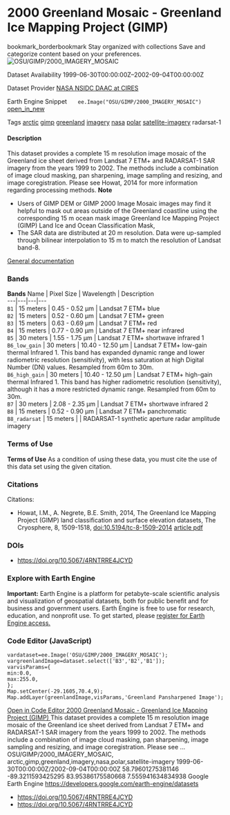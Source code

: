  
#  2000 Greenland Mosaic - Greenland Ice Mapping Project (GIMP) 
bookmark_borderbookmark Stay organized with collections  Save and categorize content based on your preferences. 
![OSU/GIMP/2000_IMAGERY_MOSAIC](https://developers.google.com/earth-engine/datasets/images/OSU/OSU_GIMP_2000_IMAGERY_MOSAIC_sample.png) 

Dataset Availability
    1999-06-30T00:00:00Z–2002-09-04T00:00:00Z 

Dataset Provider
     [ NASA NSIDC DAAC at CIRES ](https://doi.org/10.5067/4RNTRRE4JCYD) 

Earth Engine Snippet
     `    ee.Image("OSU/GIMP/2000_IMAGERY_MOSAIC")   ` [ open_in_new ](https://code.earthengine.google.com/?scriptPath=Examples:Datasets/OSU/OSU_GIMP_2000_IMAGERY_MOSAIC) 

Tags
     [arctic](https://developers.google.com/earth-engine/datasets/tags/arctic) [gimp](https://developers.google.com/earth-engine/datasets/tags/gimp) [greenland](https://developers.google.com/earth-engine/datasets/tags/greenland) [imagery](https://developers.google.com/earth-engine/datasets/tags/imagery) [nasa](https://developers.google.com/earth-engine/datasets/tags/nasa) [polar](https://developers.google.com/earth-engine/datasets/tags/polar) [satellite-imagery](https://developers.google.com/earth-engine/datasets/tags/satellite-imagery)
radarsat-1
#### Description
This dataset provides a complete 15 m resolution image mosaic of the Greenland ice sheet derived from Landsat 7 ETM+ and RADARSAT-1 SAR imagery from the years 1999 to 2002. The methods include a combination of image cloud masking, pan sharpening, image sampling and resizing, and image coregistration. Please see Howat, 2014 for more information regarding processing methods.
**Note**
  * Users of GIMP DEM or GIMP 2000 Image Mosaic images may find it helpful to mask out areas outside of the Greenland coastline using the corresponding 15 m ocean mask image Greenland Ice Mapping Project (GIMP) Land Ice and Ocean Classification Mask,
  * The SAR data are distributed at 20 m resolution. Data were up-sampled through bilinear interpolation to 15 m to match the resolution of Landsat band-8.


[General documentation](https://doi.org/10.5067/4RNTRRE4JCYD)
### Bands
**Bands**
Name | Pixel Size | Wavelength | Description  
---|---|---|---  
`B1` |  15 meters  | 0.45 - 0.52 μm | Landsat 7 ETM+ blue  
`B2` |  15 meters  | 0.52 - 0.60 μm | Landsat 7 ETM+ green  
`B3` |  15 meters  | 0.63 - 0.69 μm | Landsat 7 ETM+ red  
`B4` |  15 meters  | 0.77 - 0.90 μm | Landsat 7 ETM+ near infrared  
`B5` |  30 meters  | 1.55 - 1.75 μm | Landsat 7 ETM+ shortwave infrared 1  
`B6_low_gain` |  30 meters  | 10.40 - 12.50 μm | Landsat 7 ETM+ low-gain thermal Infrared 1. This band has expanded dynamic range and lower radiometric resolution (sensitivity), with less saturation at high Digital Number (DN) values. Resampled from 60m to 30m.  
`B6_high_gain` |  30 meters  | 10.40 - 12.50 μm | Landsat 7 ETM+ high-gain thermal Infrared 1. This band has higher radiometric resolution (sensitivity), although it has a more restricted dynamic range. Resampled from 60m to 30m.  
`B7` |  30 meters  | 2.08 - 2.35 μm | Landsat 7 ETM+ shortwave infrared 2  
`B8` |  15 meters  | 0.52 - 0.90 μm | Landsat 7 ETM+ panchromatic  
`B8_radarsat` |  15 meters  |  | RADARSAT-1 synthetic aperture radar amplitude imagery  
### Terms of Use
**Terms of Use**
As a condition of using these data, you must cite the use of this data set using the given citation.
### Citations
Citations:
  * Howat, I.M., A. Negrete, B.E. Smith, 2014, The Greenland Ice Mapping Project (GIMP) land classification and surface elevation datasets, The Cryosphere, 8, 1509-1518, [doi:10.5194/tc-8-1509-2014](https://doi.org/10.5194/tc-8-1509-2014) [article pdf](https://www.the-cryosphere.net/8/1509/2014/tc-8-1509-2014.pdf)


### DOIs
  * [ https://doi.org/10.5067/4RNTRRE4JCYD ](https://doi.org/10.5067/4RNTRRE4JCYD)


### Explore with Earth Engine
**Important:** Earth Engine is a platform for petabyte-scale scientific analysis and visualization of geospatial datasets, both for public benefit and for business and government users. Earth Engine is free to use for research, education, and nonprofit use. To get started, please [register for Earth Engine access.](https://console.cloud.google.com/earth-engine)
### Code Editor (JavaScript)
```
vardataset=ee.Image('OSU/GIMP/2000_IMAGERY_MOSAIC');
vargreenlandImage=dataset.select(['B3','B2','B1']);
varvisParams={
min:0.0,
max:255.0,
};
Map.setCenter(-29.1605,70.4,9);
Map.addLayer(greenlandImage,visParams,'Greenland Pansharpened Image');
```
[ Open in Code Editor ](https://code.earthengine.google.com/?scriptPath=Examples:Datasets/OSU/OSU_GIMP_2000_IMAGERY_MOSAIC)
[ 2000 Greenland Mosaic - Greenland Ice Mapping Project (GIMP) ](https://developers.google.com/earth-engine/datasets/catalog/OSU_GIMP_2000_IMAGERY_MOSAIC)
This dataset provides a complete 15 m resolution image mosaic of the Greenland ice sheet derived from Landsat 7 ETM+ and RADARSAT-1 SAR imagery from the years 1999 to 2002. The methods include a combination of image cloud masking, pan sharpening, image sampling and resizing, and image coregistration. Please see …
OSU/GIMP/2000_IMAGERY_MOSAIC, arctic,gimp,greenland,imagery,nasa,polar,satellite-imagery 
1999-06-30T00:00:00Z/2002-09-04T00:00:00Z
58.79601275381146 -89.3211593425295 83.95386175580668 7.555941634834938 
Google Earth Engine
https://developers.google.com/earth-engine/datasets
  * [ https://doi.org/10.5067/4RNTRRE4JCYD ](https://doi.org/https://doi.org/10.5067/4RNTRRE4JCYD)
  * [ https://doi.org/10.5067/4RNTRRE4JCYD ](https://doi.org/https://developers.google.com/earth-engine/datasets/catalog/OSU_GIMP_2000_IMAGERY_MOSAIC)


